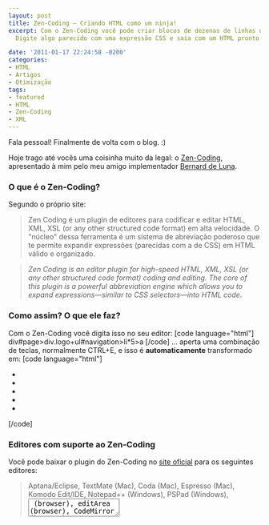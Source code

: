```yaml
---
layout: post
title: Zen-Coding – Criando HTML como um ninja!
excerpt: Com o Zen-Coding você pode criar blocos de dezenas de linhas de HTML rapidamente!
  Digite algo parecido com uma expressão CSS e saia com um HTML pronto para usar.

date: '2011-01-17 22:24:58 -0200'
categories:
- HTML
- Artigos
- Otimização
tags:
- featured
- HTML
- Zen-Coding
- XML
---
```

Fala pessoal! Finalmente de volta com o blog. :)

Hoje trago até vocês uma coisinha muito da legal: o <a href="http://code.google.com/p/zen-coding/" target="_blank">Zen-Coding</a>, apresentado à mim pelo meu amigo implementador <a title="Implementador, HTML e CSS" href="http://www.bernarddeluna.com/" target="_blank">Bernard de Luna</a>.

<h3>O que é o Zen-Coding?</h3>
Segundo o próprio site:

<blockquote>Zen Coding é um plugin de editores para codificar e editar HTML, XML, XSL (or any other structured code format) em alta velocidade. O "núcleo" dessa ferramenta é um sistema de abreviação poderoso que te permite expandir expressões (parecidas com a de CSS) em HTML válido e organizado.
</blockquote>
<blockquote><em>Zen Coding is an editor plugin for high-speed  HTML, XML, XSL (or any  other structured code format) coding and  editing. The core of this  plugin is a powerful abbreviation engine  which allows you to expand  expressions—similar to CSS selectors—into  HTML code.</em>
</blockquote>
<h3>Como assim? O que ele faz?</h3>
Com o Zen-Coding você digita isso no seu editor:
[code language="html"]
div#page>div.logo+ul#navigation>li*5>a
[/code]
... aperta uma combinação de teclas, normalmente CTRL+E, e isso é <strong>automaticamente</strong> transformado em:
[code language="html"]
<div id="page">
	<div class="logo"></div>
	<ul id="navigation">
		<li><a href=""></a></li>
		<li><a href=""></a></li>
		<li><a href=""></a></li>
		<li><a href=""></a></li>
		<li><a href=""></a></li>
	</ul>
</div>
[/code]

<h3>Editores com suporte ao Zen-Coding</h3>
Você pode baixar o plugin do Zen-Coding no <a href="http://code.google.com/p/zen-coding/" target="_blank">site oficial</a> para os seguintes editores:

<blockquote>Aptana/Eclipse, TextMate (Mac), Coda (Mac), Espresso (Mac), Komodo Edit/IDE, Notepad++ (Windows), PSPad (Windows), <textarea> (browser), editArea (browser), CodeMirror (browser), Dreamweaver (Windows, Mac), Sublime Text (Windows), UltraEdit (Windows), TopStyle (Windows), GEdit, BBEdit/TextWrangler (Mac), Visual Studio (Windows), EmEditor (Windows), Sakura Editor (Windows), NetBeans, IntelliJ IDEA/WebStorm/PHPStorm, Emacs, Vim e Visual Studio
</blockquote>
Nem todos são plugins oficiais, mas a maioria sim. :)

<h3>O que mais ele faz?</h3>
Vejam um exemplo que criei para vocês...

Você pode expandir a seguinte linha:
[code language="html"]
html>(head>title+meta[name="description" content]+meta[name="keywords" content])+(body>(header+(#body>#content+aside#sidebar))+footer)
[/code]
Em um template de site completo:
[code language="html"]
<html>
	<head>
		<title></title>
		<meta name="description" content="" />
		<meta name="keywords" content="" />
	</head>
	<body>
		<header></header>
		<div id="body">
			<div id="content"></div>
			<aside id="sidebar"></aside>
		</div>
		<footer></footer>
	</body>
</html>
[/code]

Esse é um bom exemplo do que ele é capaz de fazer... Mas não é um uso comum dele... A idéia é você fazer HTML muito rápido, por exemplo quando você digita <code>#menu>ul>li*5>a</code> e "expande", você ganha tempo por não ter que escrever (e organizar/identar), isso tudo:
[code language="html"]
<div id="menu">
	<ul>
		<li><a href=""></a></li>
		<li><a href=""></a></li>
		<li><a href=""></a></li>
		<li><a href=""></a></li>
		<li><a href=""></a></li>
	</ul>
</div>
[/code]

<hr />
Espero que vocês tenham gostado dessa ferramenta! Ela não é novidade, mas sei que nem todo mundo conhece. ;)

Lembre-se, quanto menos tempo você gastar fazendo as tarefas que vive fazendo, mais tempo você terá pra ganhar mais dinheiro!

